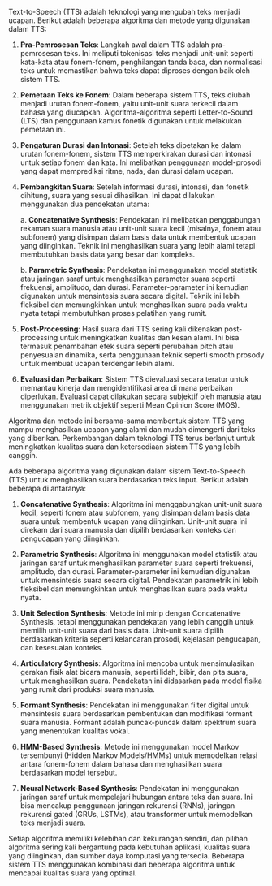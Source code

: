 Text-to-Speech (TTS) adalah teknologi yang mengubah teks menjadi ucapan. Berikut adalah beberapa algoritma dan metode yang digunakan dalam TTS:

1. **Pra-Pemrosesan Teks**: Langkah awal dalam TTS adalah pra-pemrosesan teks. Ini meliputi tokenisasi teks menjadi unit-unit seperti kata-kata atau fonem-fonem, penghilangan tanda baca, dan normalisasi teks untuk memastikan bahwa teks dapat diproses dengan baik oleh sistem TTS.

2. **Pemetaan Teks ke Fonem**: Dalam beberapa sistem TTS, teks diubah menjadi urutan fonem-fonem, yaitu unit-unit suara terkecil dalam bahasa yang diucapkan. Algoritma-algoritma seperti Letter-to-Sound (LTS) dan penggunaan kamus fonetik digunakan untuk melakukan pemetaan ini.

3. **Pengaturan Durasi dan Intonasi**: Setelah teks dipetakan ke dalam urutan fonem-fonem, sistem TTS memperkirakan durasi dan intonasi untuk setiap fonem dan kata. Ini melibatkan penggunaan model-prosodi yang dapat memprediksi ritme, nada, dan durasi dalam ucapan.

4. **Pembangkitan Suara**: Setelah informasi durasi, intonasi, dan fonetik dihitung, suara yang sesuai dihasilkan. Ini dapat dilakukan menggunakan dua pendekatan utama:

    a. **Concatenative Synthesis**: Pendekatan ini melibatkan penggabungan rekaman suara manusia atau unit-unit suara kecil (misalnya, fonem atau subfonem) yang disimpan dalam basis data untuk membentuk ucapan yang diinginkan. Teknik ini menghasilkan suara yang lebih alami tetapi membutuhkan basis data yang besar dan kompleks.
   
    b. **Parametric Synthesis**: Pendekatan ini menggunakan model statistik atau jaringan saraf untuk menghasilkan parameter suara seperti frekuensi, amplitudo, dan durasi. Parameter-parameter ini kemudian digunakan untuk mensintesis suara secara digital. Teknik ini lebih fleksibel dan memungkinkan untuk menghasilkan suara pada waktu nyata tetapi membutuhkan proses pelatihan yang rumit.

5. **Post-Processing**: Hasil suara dari TTS sering kali dikenakan post-processing untuk meningkatkan kualitas dan kesan alami. Ini bisa termasuk penambahan efek suara seperti perubahan pitch atau penyesuaian dinamika, serta penggunaan teknik seperti smooth prosody untuk membuat ucapan terdengar lebih alami.

6. **Evaluasi dan Perbaikan**: Sistem TTS dievaluasi secara teratur untuk memantau kinerja dan mengidentifikasi area di mana perbaikan diperlukan. Evaluasi dapat dilakukan secara subjektif oleh manusia atau menggunakan metrik objektif seperti Mean Opinion Score (MOS).

Algoritma dan metode ini bersama-sama membentuk sistem TTS yang mampu menghasilkan ucapan yang alami dan mudah dimengerti dari teks yang diberikan. Perkembangan dalam teknologi TTS terus berlanjut untuk meningkatkan kualitas suara dan ketersediaan sistem TTS yang lebih canggih.

Ada beberapa algoritma yang digunakan dalam sistem Text-to-Speech (TTS) untuk menghasilkan suara berdasarkan teks input. Berikut adalah beberapa di antaranya:

1. **Concatenative Synthesis**: Algoritma ini menggabungkan unit-unit suara kecil, seperti fonem atau subfonem, yang disimpan dalam basis data suara untuk membentuk ucapan yang diinginkan. Unit-unit suara ini direkam dari suara manusia dan dipilih berdasarkan konteks dan pengucapan yang diinginkan.

2. **Parametric Synthesis**: Algoritma ini menggunakan model statistik atau jaringan saraf untuk menghasilkan parameter suara seperti frekuensi, amplitudo, dan durasi. Parameter-parameter ini kemudian digunakan untuk mensintesis suara secara digital. Pendekatan parametrik ini lebih fleksibel dan memungkinkan untuk menghasilkan suara pada waktu nyata.

3. **Unit Selection Synthesis**: Metode ini mirip dengan Concatenative Synthesis, tetapi menggunakan pendekatan yang lebih canggih untuk memilih unit-unit suara dari basis data. Unit-unit suara dipilih berdasarkan kriteria seperti kelancaran prosodi, kejelasan pengucapan, dan kesesuaian konteks.

4. **Articulatory Synthesis**: Algoritma ini mencoba untuk mensimulasikan gerakan fisik alat bicara manusia, seperti lidah, bibir, dan pita suara, untuk menghasilkan suara. Pendekatan ini didasarkan pada model fisika yang rumit dari produksi suara manusia.

5. **Formant Synthesis**: Pendekatan ini menggunakan filter digital untuk mensintesis suara berdasarkan pembentukan dan modifikasi formant suara manusia. Formant adalah puncak-puncak dalam spektrum suara yang menentukan kualitas vokal.

6. **HMM-Based Synthesis**: Metode ini menggunakan model Markov tersembunyi (Hidden Markov Models/HMMs) untuk memodelkan relasi antara fonem-fonem dalam bahasa dan menghasilkan suara berdasarkan model tersebut.

7. **Neural Network-Based Synthesis**: Pendekatan ini menggunakan jaringan saraf untuk mempelajari hubungan antara teks dan suara. Ini bisa mencakup penggunaan jaringan rekurensi (RNNs), jaringan rekurensi gated (GRUs, LSTMs), atau transformer untuk memodelkan teks menjadi suara.

Setiap algoritma memiliki kelebihan dan kekurangan sendiri, dan pilihan algoritma sering kali bergantung pada kebutuhan aplikasi, kualitas suara yang diinginkan, dan sumber daya komputasi yang tersedia. Beberapa sistem TTS menggunakan kombinasi dari beberapa algoritma untuk mencapai kualitas suara yang optimal.